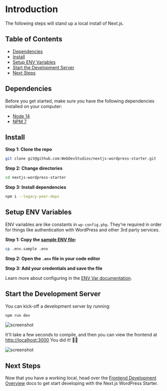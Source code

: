 # Introduction <!-- omit in toc -->

The following steps will stand up a local install of Next.js.

## Table of Contents <!-- omit in toc -->

- [Dependencies](#dependencies)
- [Install](#install)
- [Setup ENV Variables](#setup-env-variables)
- [Start the Development Server](#start-the-development-server)
- [Next Steps](#next-steps)

## Dependencies

Before you get started, make sure you have the following dependencies installed on your computer:

- [Node 14](https://nodejs.org/en/)
- [NPM 7](https://nodejs.org/en/)

## Install

**Step 1: Clone the repo**

```bash
git clone git@github.com:WebDevStudios/nextjs-wordpress-starter.git
```

**Step 2: Change directories**

```bash
cd nextjs-wordpress-starter
```

**Step 3: Install dependencies**

```bash
npm i --legacy-peer-deps
```

## Setup ENV Variables

ENV variables are like constants in `wp-config.php`. They're required in order for things like authentication with WordPress and other 3rd party services.

**Step 1: Copy the [sample ENV file](https://github.com/WebDevStudios/nextjs-wordpress-starter/blob/main/.env.sample):**

```bash
cp .env.sample .env
```

**Step 2: Open the `.env` file in your code editor**

**Step 3: Add your credentials and save the file**

Learn more about configuring in the [ENV Var documentation](https://github.com/WebDevStudios/nextjs-wordpress-starter/wiki/env-variables).

## Start the Development Server

You can kick-off a development server by running:

```bash
npm run dev
```

![screenshot](https://dl.dropbox.com/s/wqsqtc2pnj8pv2v/Screen%20Shot%202021-02-17%20at%2015.32.46.png?dl=0)

It'll take a few seconds to compile, and then you can view the frontend at <http://localhost:3000>  You did it! 👏🏻

![screenshot](https://dl.dropbox.com/s/pa3ru8gv6pama8y/Screen%20Shot%202021-02-17%20at%2015.26.30.png?dl=0)

## Next Steps

Now that you have a working local, head over the [Frontend Development Overview](https://github.com/WebDevStudios/nextjs-wordpress-starter/wiki/frontend-overview) docs to get start developing with the Next.js WordPress Starter.
